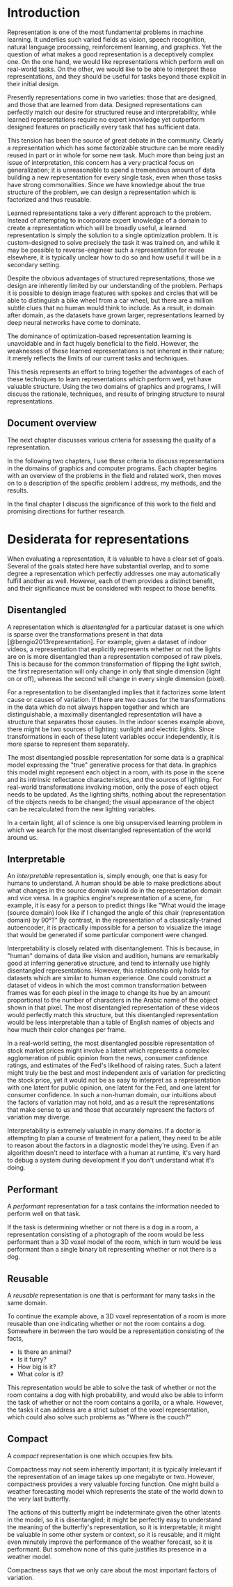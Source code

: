 # Introduction

Representation is one of the most fundamental problems in machine learning. It underlies such varied fields as vision, speech recognition, natural language processing, reinforcement learning, and graphics. Yet the question of what makes a good representation is a deceptively complex one. On the one hand, we would like representations which perform well on real-world tasks. On the other, we would like to be able to interpret these representations, and they should be useful for tasks beyond those explicit in their initial design.

Presently representations come in two varieties: those that are designed, and those that are learned from data. Designed representations can perfectly match our desire for structured reuse and interpretability, while learned representations require no expert knowledge yet outperform designed features on practically every task that has sufficient data.

This tension has been the source of great debate in the community. Clearly a representation which has some factorizable structure can be more readily reused in part or in whole for some new task. Much more than being just an issue of interpretation, this concern has a very practical focus on generalization; it is unreasonable to spend a tremendous amount of data building a new representation for every single task, even when those tasks have strong commonalities. Since we have knowledge about the true structure of the problem, we can design a representation which is factorized and thus reusable.

Learned representations take a very different approach to the problem. Instead of attempting to incorporate expert knowledge of a domain to create a representation which will be broadly useful, a learned representation is simply the solution to a single optimization problem. It is custom-designed to solve precisely the task it was trained on, and while it may be possible to reverse-engineer such a representation for reuse elsewhere, it is typically unclear how to do so and how useful it will be in a secondary setting.

Despite the obvious advantages of structured representations, those we design are inherently limited by our understanding of the problem. Perhaps it is possible to design image features with spokes and circles that will be able to distinguish a bike wheel from a car wheel, but there are a million subtle clues that no human would think to include. As a result, in domain after domain, as the datasets have grown larger, representations learned by deep neural networks have come to dominate.

The dominance of optimization-based representation learning is unavoidable and in fact hugely beneficial to the field. However, the weaknesses of these learned representations is not inherent in their nature; it merely reflects the limits of our current tasks and techniques.

This thesis represents an effort to bring together the advantages of each of these techniques to learn representations which perform well, yet have valuable structure. Using the two domains of graphics and programs, I will discuss the rationale, techniques, and results of bringing structure to neural representations.

## Document overview

The next chapter discusses various criteria for assessing the quality of a representation.

In the following two chapters, I use these criteria to discuss representations in the domains of graphics and computer programs. Each chapter begins with an overview of the problems in the field and related work, then moves on to a description of the specific problem I address, my methods, and the results.

In the final chapter I discuss the significance of this work to the field and promising directions for further research.


# Desiderata for representations

When evaluating a representation, it is valuable to have a clear set of goals. Several of the goals stated here have substantial overlap, and to some degree a representation which perfectly addresses one may automatically fulfill another as well. However, each of them provides a distinct benefit, and their significance must be considered with respect to those benefits.

## Disentangled

A representation which is _disentangled_ for a particular dataset is one which is sparse over the transformations present in that data [@bengio2013representation]. For example, given a dataset of indoor videos, a representation that explicitly represents whether or not the lights are on is more disentangled than a representation composed of raw pixels. This is because for the common transformation of flipping the light switch, the first representation will only change in only that single dimension (light on or off), whereas the second will change in every single dimension (pixel).

For a representation to be disentangled implies that it factorizes some latent cause or causes of variation. If there are two causes for the transformations in the data which do not always happen together and which are distinguishable, a maximally disentangled representation will have a structure that separates those causes. In the indoor scenes example above, there might be two sources of lighting: sunlight and electric lights. Since transformations in each of these latent variables occur independently, it is more sparse to represent them separately.

The most disentangled possible representation for some data is a graphical model expressing the "true" generative process for that data. In graphics this model might represent each object in a room, with its pose in the scene and its intrinsic reflectance characteristics, and the sources of lighting. For real-world transformations involving motion, only the pose of each object needs to be updated. As the lighting shifts, nothing about the representation of the objects needs to be changed; the visual appearance of the object can be recalculated from the new lighting variables.

In a certain light, all of science is one big unsupervised learning problem in which we search for the most disentangled representation of the world around us.

## Interpretable

An _interpretable_ representation is, simply enough, one that is easy for humans to understand. A human should be able to make predictions about what changes in the source domain would do in the representation domain and vice versa. In a graphics engine's representation of a scene, for example, it is easy for a person to predict things like "What would the image (source domain) look like if I changed the angle of this chair (representation domain) by 90°?" By contrast, in the representation of a classically-trained autoencoder, it is practically impossible for a person to visualize the image that would be generated if some particular component were changed.

Interpretability is closely related with disentanglement. This is because, in "human" domains of data like vision and audition, humans are remarkably good at inferring generative structure, and tend to internally use highly disentangled representations. However, this relationship only holds for datasets which are similar to human experience. One could construct a dataset of videos in which the most common transformation between frames was for each pixel in the image to change its hue by an amount proportional to the number of characters in the Arabic name of the object shown in that pixel. The most disentangled representation of these videos would perfectly match this structure, but this disentangled representation would be less interpretable than a table of English names of objects and how much their color changes per frame.

In a real-world setting, the most disentangled possible representation of stock market prices might involve a latent which represents a complex agglomeration of public opinion from the news, consumer confidence ratings, and estimates of the Fed's likelihood of raising rates. Such a latent might truly be the best and most independent axis of variation for predicting the stock price, yet it would not be as easy to interpret as a representation with one latent for public opinion, one latent for the Fed, and one latent for consumer confidence. In such a non-human domain, our intuitions about the factors of variation may not hold, and as a result the representations that make sense to us and those that accurately represent the factors of variation may diverge.

Interpretability is extremely valuable in many domains. If a doctor is attempting to plan a course of treatment for a patient, they need to be able to reason about the factors in a diagnostic model they're using. Even if an algorithm doesn't need to interface with a human at runtime, it's very hard to debug a system during development if you don't understand what it's doing.



## Performant

A _performant_ representation for a task contains the information needed to perform well on that task.

If the task is determining whether or not there is a dog in a room, a representation consisting of a photograph of the room would be less performant than a 3D voxel model of the room, which in turn would be less performant than a single binary bit representing whether or not there is a dog.


## Reusable

A _reusable_ representation is one that is performant for many tasks in the same domain.

To continue the example above, a 3D voxel representation of a room is more reusable than one indicating whether or not the room contains a dog. Somewhere in between the two would be a representation consisting of the facts,

- Is there an animal?
- Is it furry?
- How big is it?
- What color is it?

This representation would be able to solve the task of whether or not the room contains a dog with high probability, and would also be able to inform the task of whether or not the room contains a gorilla, or a whale. However, the tasks it can address are a strict subset of the voxel representation, which could also solve such problems as "Where is the couch?"


## Compact

A _compact_ representation is one which occupies few bits.

Compactness may not seem inherently important; it is typically irrelevant if the representation of an image takes up one megabyte or two. However, compactness provides a very valuable forcing function. One might build a weather forecasting model which represents the state of the world down to the very last butterfly.

The actions of this butterfly might be indeterminate given the other latents in the model, so it is disentangled; it might be perfectly easy to understand the meaning of the butterfly's representation, so it is interpretable; it might be valuable in some other system or context, so it is reusable; and it might even minutely improve the performance of the weather forecast, so it is performant. But somehow none of this quite justifies its presence in a weather model.

Compactness says that we only care about the most important factors of variation.
